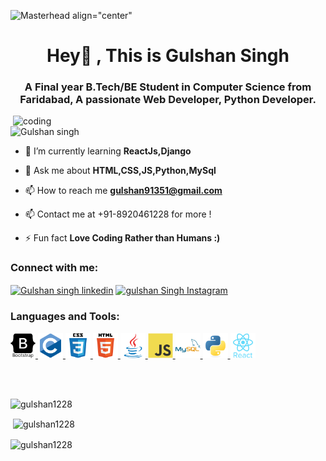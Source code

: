 
![Masterhead align="center"](https://media.giphy.com/media/zOvBKUUEERdNm/giphy.gif?cid=ecf05e47hexmcvqfq3kbrybi5w4jxolfcejf1q1bhcfscd4q&ep=v1_gifs_search&rid=giphy.gif&ct=g)

<h1 align="center">Hey👋 , This is Gulshan Singh  </h1>
<h3 align="center">A Final year B.Tech/BE Student in Computer Science from Faridabad, A passionate Web Developer, Python Developer.</h3>
<img src="https://static.vecteezy.com/system/resources/previews/002/214/642/original/web-designer-and-programmer-free-vector.jpg" width="500px" alt="coding" align="right"/>

<p align="left"> <img src="https://gulshan1228.github.io/Portfolio/img/itsme.png" alt="Gulshan singh" style=" height:300px" /> </p>

- 🌱 I’m currently learning **ReactJs,Django**

- 💬 Ask me about **HTML,CSS,JS,Python,MySql**

- 📫 How to reach me **gulshan91351@gmail.com**

- 📫 Contact me at +91-8920461228 for more ! 

- ⚡ Fun fact **Love Coding Rather than Humans :)**

<h3 align="left">Connect with me:</h3>
<p align="left">
<a href="[https://www.linkedin.com/in/gulshan-singh356b50218](https://www.linkedin.com/in/gulshan-singh-356b50218/)" target="blank"><img align="center" src="https://raw.githubusercontent.com/rahuldkjain/github-profile-readme-generator/master/src/images/icons/Social/linked-in-alt.svg" alt="Gulshan singh linkedin" height="30" width="40" /></a>
<a href="https://instagram.com/gulshan.singh01" target="blank"><img align="center" src="https://raw.githubusercontent.com/rahuldkjain/github-profile-readme-generator/master/src/images/icons/Social/instagram.svg" alt="gulshan Singh Instagram" height="30" width="40" /></a>
</p>

<h3 align="left">Languages and Tools:</h3>
<p align="left"> <a href="https://getbootstrap.com" target="_blank" rel="noreferrer"> <img src="https://raw.githubusercontent.com/devicons/devicon/master/icons/bootstrap/bootstrap-plain-wordmark.svg" alt="bootstrap" width="40" height="40"/> </a> <a href="https://www.cprogramming.com/" target="_blank" rel="noreferrer"> <img src="https://raw.githubusercontent.com/devicons/devicon/master/icons/c/c-original.svg" alt="c" width="40" height="40"/> </a> <a href="https://www.w3schools.com/css/" target="_blank" rel="noreferrer"> <img src="https://raw.githubusercontent.com/devicons/devicon/master/icons/css3/css3-original-wordmark.svg" alt="css3" width="40" height="40"/> </a> <a href="https://www.w3.org/html/" target="_blank" rel="noreferrer"> <img src="https://raw.githubusercontent.com/devicons/devicon/master/icons/html5/html5-original-wordmark.svg" alt="html5" width="40" height="40"/> </a> <a href="https://www.java.com" target="_blank" rel="noreferrer"> <img src="https://raw.githubusercontent.com/devicons/devicon/master/icons/java/java-original.svg" alt="java" width="40" height="40"/> </a> <a href="https://developer.mozilla.org/en-US/docs/Web/JavaScript" target="_blank" rel="noreferrer"> <img src="https://raw.githubusercontent.com/devicons/devicon/master/icons/javascript/javascript-original.svg" alt="javascript" width="40" height="40"/> </a>  <a href="https://www.mysql.com/" target="_blank" rel="noreferrer"> <img src="https://raw.githubusercontent.com/devicons/devicon/master/icons/mysql/mysql-original-wordmark.svg" alt="mysql" width="40" height="40"/> </a>  <a href="https://www.python.org" target="_blank" rel="noreferrer"> <img src="https://raw.githubusercontent.com/devicons/devicon/master/icons/python/python-original.svg" alt="python" width="40" height="40"/> </a> <a href="https://reactjs.org/" target="_blank" rel="noreferrer"> <img src="https://raw.githubusercontent.com/devicons/devicon/master/icons/react/react-original-wordmark.svg" alt="react" width="40" height="40"/> </a> </p>
<br/><br/>
<p><img align="left" src="https://github-readme-stats.vercel.app/api/top-langs?username=gulshan1228&show_icons=true&locale=en&layout=compact" alt="gulshan1228" /></p>
<br>
<p>&nbsp;<img align="center" src="https://github-readme-stats.vercel.app/api?username=gulshan1228&show_icons=true&locale=en" alt="gulshan1228" /></p>

<p><img align="center" src="https://github-readme-streak-stats.herokuapp.com/?user=gulshan1228&" alt="gulshan1228" /></p>


<!---
Gulshan1228/Gulshan1228 is a ✨ special ✨ repository because its `README.md` (this file) appears on your GitHub profile.
You can click the Preview link to take a look at your changes.
--->

